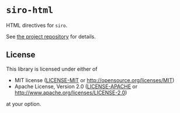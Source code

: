 # `siro-html`

HTML directives for `siro`.

See [the project repository](https://github.com/ubnt-intrepid/siro) for details.

## License

This library is licensed under either of

* MIT license ([LICENSE-MIT](LICENSE-MIT) or http://opensource.org/licenses/MIT)
* Apache License, Version 2.0 ([LICENSE-APACHE](LICENSE-APACHE) or http://www.apache.org/licenses/LICENSE-2.0)

at your option.
